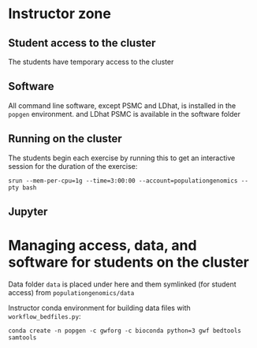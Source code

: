 # Instructor zone

## Student access to the cluster

The students have temporary access to the cluster 

## Software

All command line software, except PSMC and LDhat, is installed in the `popgen` environment.  and LDhat PSMC is available in the software folder

## Running on the cluster

The students begin each exercise by running this to get an interactive session for the duration of the exercise:


    srun --mem-per-cpu=1g --time=3:00:00 --account=populationgenomics --pty bash

## Jupyter




# Managing access, data, and software for students on the cluster



Data folder `data` is placed under here and them symlinked (for student access) from `populationgenomics/data`




Instructor conda environment for building data files with `workflow_bedfiles.py`:

    conda create -n popgen -c gwforg -c bioconda python=3 gwf bedtools samtools